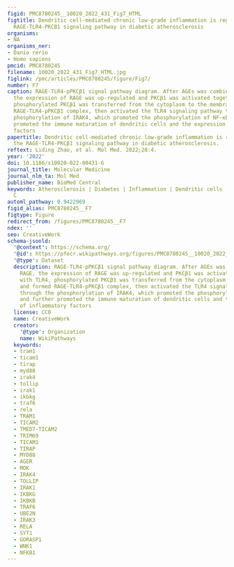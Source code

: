 ```yaml
---
figid: PMC8780245__10020_2022_431_Fig7_HTML
figtitle: Dendritic cell-mediated chronic low-grade inflammation is regulated by the
  RAGE-TLR4-PKCB1 signaling pathway in diabetic atherosclerosis
organisms:
- NA
organisms_ner:
- Danio rerio
- Homo sapiens
pmcid: PMC8780245
filename: 10020_2022_431_Fig7_HTML.jpg
figlink: /pmc/articles/PMC8780245/figure/Fig7/
number: F7
caption: RAGE-TLR4-pPKCβ1 signal pathway diagram. After AGEs was combined with RAGE,
  the expression of RAGE was up-regulated and PKCβ1 was activated together with TLR4,
  phosphorylated PKCβ1 was transferred from the cytoplasm to the membrane, and formed
  RAGE-TLR4-pPKCβ1 complex, then activated the TLR4 signaling pathway through the
  phosphorylation of IRAK4, which promoted the phosphorylation of NF-κB, and further
  promoted the immune maturation of dendritic cells and the expression of inflammatory
  factors
papertitle: Dendritic cell-mediated chronic low-grade inflammation is regulated by
  the RAGE-TLR4-PKCβ1 signaling pathway in diabetic atherosclerosis.
reftext: Liding Zhao, et al. Mol Med. 2022;28:4.
year: '2022'
doi: 10.1186/s10020-022-00431-6
journal_title: Molecular Medicine
journal_nlm_ta: Mol Med
publisher_name: BioMed Central
keywords: Atherosclerosis | Diabetes | Inflammation | Dendritic cells | Protein Kinase
  C
automl_pathway: 0.9422969
figid_alias: PMC8780245__F7
figtype: Figure
redirect_from: /figures/PMC8780245__F7
ndex: ''
seo: CreativeWork
schema-jsonld:
  '@context': https://schema.org/
  '@id': https://pfocr.wikipathways.org/figures/PMC8780245__10020_2022_431_Fig7_HTML.html
  '@type': Dataset
  description: RAGE-TLR4-pPKCβ1 signal pathway diagram. After AGEs was combined with
    RAGE, the expression of RAGE was up-regulated and PKCβ1 was activated together
    with TLR4, phosphorylated PKCβ1 was transferred from the cytoplasm to the membrane,
    and formed RAGE-TLR4-pPKCβ1 complex, then activated the TLR4 signaling pathway
    through the phosphorylation of IRAK4, which promoted the phosphorylation of NF-κB,
    and further promoted the immune maturation of dendritic cells and the expression
    of inflammatory factors
  license: CC0
  name: CreativeWork
  creator:
    '@type': Organization
    name: WikiPathways
  keywords:
  - tram1
  - ticam1
  - tirap
  - myd88
  - irak4
  - tollip
  - irak1
  - ikbkg
  - traf6
  - rela
  - TRAM1
  - TICAM2
  - TMED7-TICAM2
  - TRIM69
  - TICAM1
  - TIRAP
  - MYD88
  - AGER
  - MOK
  - IRAK4
  - TOLLIP
  - IRAK1
  - IKBKG
  - IKBKB
  - TRAF6
  - UBE2N
  - IRAK3
  - RELA
  - SYT1
  - GORASP1
  - WNK1
  - NFKB1
---
```


